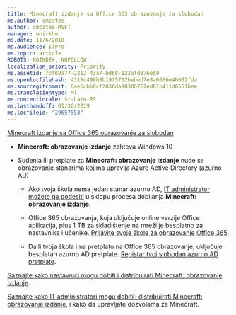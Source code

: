 ```yaml
---
title: Minecraft izdanje sa Office 365 obrazovanje za slobodan
ms.author: cmcatee
author: cmcatee-MSFT
manager: mnirkhe
ms.date: 11/6/2018
ms.audience: ITPro
ms.topic: article
ROBOTS: NOINDEX, NOFOLLOW
localization_priority: Priority
ms.assetid: 7cf69a77-2212-43a7-bd68-122afd876e59
ms.openlocfilehash: 4310c499b8b19f5712bebed7e8a6666e4b602fda
ms.sourcegitcommit: 0ae6cbb8cf2836da98300767ed81b411d6551bee
ms.translationtype: MT
ms.contentlocale: sr-Latn-RS
ms.lasthandoff: 01/30/2019
ms.locfileid: "29657553"
---
```

[Minecraft izdanje sa Office 365 obrazovanje za slobodan](https://docs.microsoft.com/education/windows/get-minecraft-for-education)
  
- **Minecraft: obrazovanje izdanje** zahteva Windows 10 
    
- Suđenja ili pretplate za **Minecraft: obrazovanje izdanje** nude se obrazovanje stanarima kojima upravlja Azure Active Directory (azurno AD) 
    
  - Ako tvoja škola nema jedan stanar azurno AD, [IT administrator možete ga podesiti](https://docs.microsoft.com/education/windows/school-get-minecraft) u sklopu procesa dobijanja **Minecraft: obrazovanje izdanje**.
    
  - Office 365 obrazovanja, koja uključuje online verzije Office aplikacija, plus 1 TB za skladištenje na mreži je besplatno za nastavnike i učenike. [Prijavite svoje škole za obrazovanje Office 365](https://products.office.com/academic/office-365-education-plan).
    
  - Da li tvoja škola ima pretplatu na Office 365 obrazovanje, uključuje besplatan azurno AD pretplate. [Registar tvoj slobodan azurno AD pretplate](https://msdn.microsoft.com/library/windows/hardware/mt703369%28v=vs.85%29.aspx).
    
[Saznajte kako nastavnici mogu dobiti i distribuirati Minecraft: obrazovanje izdanje](https://docs.microsoft.com/education/windows/teacher-get-minecraft).
  
[Saznajte kako IT administratori mogu dobiti i distribuirati Minecraft: obrazovanje izdanje](https://docs.microsoft.com/education/windows/school-get-minecraft), i kako da upravljate dozvolama za Minecraft.
  


